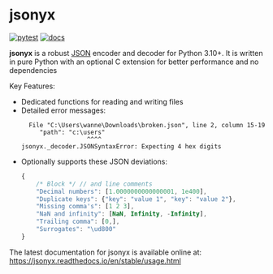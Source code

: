 # jsonyx

[![pytest](https://github.com/nineteendo/jsonyx/actions/workflows/pytest.yml/badge.svg)](https://github.com/nineteendo/jsonyx/actions/workflows/pytest.yml)
[![docs](https://readthedocs.org/projects/jsonyx/badge/?version=stable)](https://jsonyx.readthedocs.io/en/stable/?badge=stable)

**jsonyx** is a robust [JSON](http://json.org) encoder and decoder for Python
3.10+. It is written in pure Python with an optional C extension for better
performance and no dependencies

Key Features:

- Dedicated functions for reading and writing files
- Detailed error messages:
    ```none
      File "C:\Users\wanne\Downloads\broken.json", line 2, column 15-19
         "path": "c:\users"
                      ^^^^
    jsonyx._decoder.JSONSyntaxError: Expecting 4 hex digits
    ```
- Optionally supports these JSON deviations:
    ```javascript
    {
        /* Block */ // and line comments
        "Decimal numbers": [1.0000000000000001, 1e400],
        "Duplicate keys": {"key": "value 1", "key": "value 2"},
        "Missing comma's": [1 2 3],
        "NaN and infinity": [NaN, Infinity, -Infinity],
        "Trailing comma": [0,],
        "Surrogates": "\ud800"
    }
    ```

The latest documentation for jsonyx is available online at:
https://jsonyx.readthedocs.io/en/stable/usage.html
